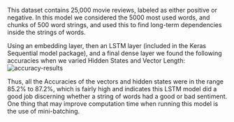 This dataset contains 25,000 movie reviews, labeled as either positive or negative. 
In this model we considered the 5000 most used words, and chunks of 500 word strings, and used this to find long-term dependencies inside the strings of words.

Using an embedding layer, then an LSTM layer (included in the Keras Sequential model package), and a final dense layer we found the following accuracies when we varied Hidden States and Vector Length:
![accuracy-results](recurrent-neural-nets/accuracy-results.png)


Thus, all the Accuracies of the vectors and hidden states were in the range 85.2% to 87.2%, which is fairly high and indicates this LSTM model did a good job discerning whether a string of words had a good or bad sentiment. 
One thing that may improve computation time when running this model is the use of mini-batching. 
